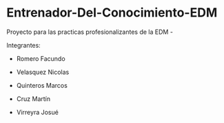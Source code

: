 # Entrenador-Del-Conocimiento-EDM

Proyecto para las practicas profesionalizantes de la EDM -

Integrantes:

-   Romero Facundo

-   Velasquez Nicolas

-   Quinteros Marcos

-   Cruz Martín

-   Virreyra Josué
